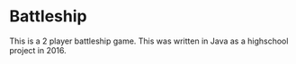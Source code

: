 # Battleship
This is a 2 player battleship game. This was written in Java as a highschool project in 2016.
